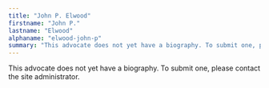 ```yaml
---
title: "John P. Elwood"
firstname: "John P."
lastname: "Elwood"
alphaname: "elwood-john-p"
summary: "This advocate does not yet have a biography. To submit one, please contact the site administrator."
---
```

This advocate does not yet have a biography. To submit one, please contact the site administrator.

